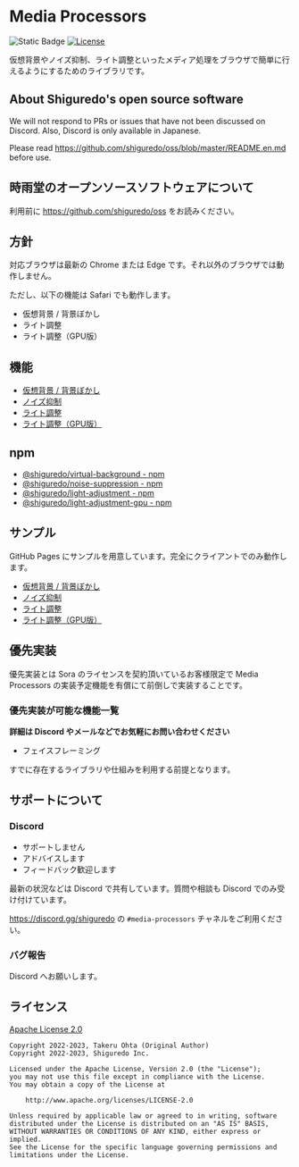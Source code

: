 # Media Processors

![Static Badge](https://img.shields.io/badge/Checked_with-Biome-60a5fa?style=flat&logo=biome)
[![License](https://img.shields.io/badge/License-Apache%202.0-blue.svg)](https://opensource.org/licenses/Apache-2.0)

仮想背景やノイズ抑制、ライト調整といったメディア処理をブラウザで簡単に行えるようにするためのライブラリです。

## About Shiguredo's open source software

We will not respond to PRs or issues that have not been discussed on Discord. Also, Discord is only available in Japanese.

Please read <https://github.com/shiguredo/oss/blob/master/README.en.md> before use.

## 時雨堂のオープンソースソフトウェアについて

利用前に <https://github.com/shiguredo/oss> をお読みください。

## 方針

対応ブラウザは最新の Chrome または Edge です。それ以外のブラウザでは動作しません。

ただし、以下の機能は Safari でも動作します。

- 仮想背景 / 背景ぼかし
- ライト調整
- ライト調整（GPU版）

## 機能

- [仮想背景 / 背景ぼかし](https://github.com/shiguredo/media-processors/tree/develop/packages/virtual-background)
- [ノイズ抑制](https://github.com/shiguredo/media-processors/tree/develop/packages/noise-suppression)
- [ライト調整](https://github.com/shiguredo/media-processors/tree/develop/packages/light-adjustment)
- [ライト調整（GPU版）](https://github.com/shiguredo/media-processors/tree/develop/packages/light-adjustment-gpu)

## npm

- [@shiguredo/virtual\-background \- npm](https://www.npmjs.com/package/@shiguredo/virtual-background)
- [@shiguredo/noise\-suppression \- npm](https://www.npmjs.com/package/@shiguredo/noise-suppression)
- [@shiguredo/light\-adjustment \- npm](https://www.npmjs.com/package/@shiguredo/light-adjustment)
- [@shiguredo/light\-adjustment\-gpu \- npm](https://www.npmjs.com/package/@shiguredo/light-adjustment-gpu)

## サンプル

GitHub Pages にサンプルを用意しています。完全にクライアントでのみ動作します。

- [仮想背景 / 背景ぼかし](https://shiguredo.github.io/media-processors/examples/virtual-background.html)
- [ノイズ抑制](https://shiguredo.github.io/media-processors/examples/noise-suppression.html)
- [ライト調整](https://shiguredo.github.io/media-processors/examples/light-adjustment)
- [ライト調整（GPU版）](https://shiguredo.github.io/media-processors/examples/light-adjustment-gpu)

## 優先実装

優先実装とは Sora のライセンスを契約頂いているお客様限定で Media Processors の実装予定機能を有償にて前倒しで実装することです。

### 優先実装が可能な機能一覧

**詳細は Discord やメールなどでお気軽にお問い合わせください**

- フェイスフレーミング

すでに存在するライブラリや仕組みを利用する前提となります。

## サポートについて

### Discord

- サポートしません
- アドバイスします
- フィードバック歓迎します

最新の状況などは Discord で共有しています。質問や相談も Discord でのみ受け付けています。

<https://discord.gg/shiguredo> の `#media-processors` チャネルをご利用ください。

### バグ報告

Discord へお願いします。

## ライセンス

[Apache License 2.0](https://www.apache.org/licenses/LICENSE-2.0)

```
Copyright 2022-2023, Takeru Ohta (Original Author)
Copyright 2022-2023, Shiguredo Inc.

Licensed under the Apache License, Version 2.0 (the "License");
you may not use this file except in compliance with the License.
You may obtain a copy of the License at

    http://www.apache.org/licenses/LICENSE-2.0

Unless required by applicable law or agreed to in writing, software
distributed under the License is distributed on an "AS IS" BASIS,
WITHOUT WARRANTIES OR CONDITIONS OF ANY KIND, either express or implied.
See the License for the specific language governing permissions and
limitations under the License.
```
